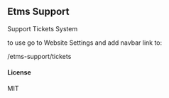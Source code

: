 ## Etms Support

Support Tickets System

to use go to Website Settings and add navbar link to:

/etms-support/tickets

#### License

MIT
